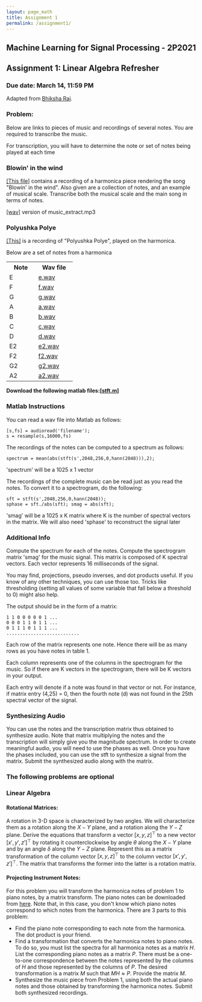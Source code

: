 ```yaml
---
layout: page_math
title: Assignment 1
permalink: /assignment1/
---
```


## Machine Learning for Signal Processing - 2P2021

## Assignment 1: Linear Algebra Refresher

### Due date: March 14, 11:59 PM

Adapted from [Bhiksha Raj](http://mlsp.cs.cmu.edu/people/bhiksha/index.php).

###  Problem: 

Below are links to pieces of music and recordings of several notes. You are required to transcribe the music. 

For transcription, you will have to determine the note or set of notes being played at each time 

### Blowin' in the wind 
[\[This file\]][data] contains a recording of a harmonica piece rendering the song "Blowin' in the wind". Also given are a collection of notes, and an example of musical scale. Transcribe both the musical scale and the main song in terms of notes.

[data]: {{site.url}}a1/MLSP_HW1_data.tgz

[\[wav\]][wav] version of music_extract.mp3

[wav]: {{site.url}}a1/music_extract.wav

### Polyushka Polye
[\[This\]][polye] is a recording of "Polyushka Polye", played on the harmonica. 

[polye]: {{site.url}}a1/polyushka.wav

Below are a set of notes from a harmonica 

<table  >
<col style="vertical-align: top; text-align: left;" width="35%" />
<col style="vertical-align: top; text-align: left;" width="45%" />
<tr>
<th> Note </th>
<th> Wav file </th>
</tr>

<tr>
<td> E</td>
<td> <a href="{{site.url}}a1/e.wav"> e.wav </a></td>
</tr>

<tr>
<td> F</td>
<td> <a href="{{site.url}}a1/f.wav"> f.wav </a></td>
</tr>

<tr>
<td> G</td>
<td> <a href="{{site.url}}a1/g.wav"> g.wav </a></td>
</tr>

<tr>
<td> A</td>
<td> <a href="{{site.url}}a1/a.wav"> a.wav </a></td>
</tr>

<tr>
<td> B</td>
<td> <a href="{{site.url}}a1/b.wav"> b.wav </a></td>
</tr>

<tr>
<td> C</td>
<td> <a href="{{site.url}}a1/c.wav"> c.wav </a></td>
</tr>

<tr>
<td> D</td>
<td> <a href="{{site.url}}a1/d.wav"> d.wav </a></td>
</tr>

<tr>
<td> E2</td>
<td> <a href="{{site.url}}a1/e2.wav"> e2.wav </a></td>
</tr>

<tr>
<td> F2</td>
<td> <a href="{{site.url}}a1/f2.wav"> f2.wav </a></td>
</tr>

<tr>
<td> G2</td>
<td> <a href="{{site.url}}a1/g2.wav"> g2.wav </a></td>
</tr>

<tr>
<td> A2</td>
<td> <a href="{{site.url}}a1/a2.wav"> a2.wav </a></td>
</tr>

</table>

**Download the following matlab files:[\[stft.m\]]({{site.url}}a1/stft.m)**

<h3>Matlab Instructions</h3>

You can read a wav file into Matlab as follows: 

	[s,fs] = audioread('filename');
	s = resample(s,16000,fs)

The recordings of the notes can be computed to a spectrum as follows: 
  
	spectrum = mean(abs(stft(s',2048,256,0,hann(2048))),2); 

'spectrum' will be a 1025 x 1 vector

  The recordings of the complete music can be read just as you read the notes. To convert it to a spectrogram, do the following:
   
	sft = stft(s',2048,256,0,hann(2048)); 
	sphase = sft./abs(sft); smag = abs(sft); 
  
  'smag' will be a 1025 x K matrix where K is the number of spectral vectors in the matrix. We will also need 'sphase' to reconstruct the signal later 

<h3>Additional Info</h3>

 Compute the spectrum for each of the notes. Compute the spectrogram matrix 'smag' for the music signal. This matrix is composed of K spectral vectors. Each vector represents 16 milliseconds of the signal. 
 
You may find, projections, pseudo inverses, and dot products useful. If you know of any other techniques, you can use those too. Tricks like thresholding (setting all values of some variable that fall below a threshold to 0) might also help. 

The output should be in the form of a matrix: 

	1 1 0 0 0 0 0 1 ...
	0 0 0 1 1 0 1 1 ...
	0 1 1 1 0 1 1 1 ...
	...........................

Each row of the matrix represents one note. Hence there will be as many rows as you have notes in table 1. 

Each column represents one of the columns in the spectrogram for the music. So if there are K vectors in the spectrogram, there will be K vectors in your output. 

Each entry will denote if a note was found in that vector or not. For instance, if matrix entry (4,25) = 0, then the fourth note (d) was not found in the 25th spectral vector of the signal. 

<h3>Synthesizing Audio</h3>

You can use the notes and the transcription matrix thus obtained to synthesize audio. Note that matrix multiplying the notes and the transcription will simply give you the magnitude spectrum. In order to create meaningful audio, you will need to use the phases as well. Once you have the phases included, you can use the stft to synthesize a signal from the matrix. Submit the synthesized audio along with the matrix. 

### The following problems are optional

<h3>Linear Algebra</h3>
  
<!-- Let's warm up with a simple problem.  -->

<h4><b>Rotational Matrices:</b></h4>
  
A rotation in 3-D space is characterized by two angles. We will characterize them as a rotation along the $X-Y$ plane, and a rotation along the $Y-Z$ plane. Derive the equations that transform a vector $[x, y, z]^\top$ to a new vector $[x', y', z']^\top$ by rotating it counterclockwise by angle $\theta$ along the $X-Y$ plane and by an angle $\delta$ along the $Y-Z$ plane. Represent this as a matrix transformation of the column vector $[x, y, z]^\top$ to the column vector $[x', y', z']^\top$. The matrix that transforms the former into the latter is a rotation matrix.

#### Projecting Instrument Notes:
  
For this problem you will transform the harmonica notes of problem 1 to piano notes, by a matrix transform. The piano notes can be downloaded from [here]({{site.url}}a1/pianonotes.tar.gz). Note that, in this case, you don't know which piano notes correspond to which notes from the harmonica. There are 3 parts to this problem: 

- Find the piano note corresponding to each note from the harmonica. The dot product is your friend.
- Find a transformation that converts the harmonica notes to piano notes. To do so, you must list the spectra for all harmonica notes as a matrix $H$. List the corresponding piano notes as a matrix $P$. There must be a one-to-one correspondence between the notes represented by the columns of $H$ and those represented by the columns of $P$. The desired transformation is a matrix $M$ such that $MH \approx P$. Provide the matrix $M$.
- Synthesize the music piece from Problem 1, using both the actual piano notes and those obtained by transforming the harmonica notes. Submit both synthesized recordings.


<!--### Linear Algebra II

 <p><b>The following matrix transforms 4-dimensional vectors into 3-dimensional ones:  </b></p>
 &nbsp;
\[
A = \begin{bmatrix}
    1 & 2 & 3 & 4 \\
    3 & 4 & 5 & 7 \\
    5 & 7 & 9 & 11
    \end{bmatrix}
\]


<ul><b>
  <li>A 4x1 vector $v$ of length 4 is transformed by $A$ as $u = Av$. What is the longest that $u$ can be? What is the shortest length of $u$? </li>
  <li>  The &ldquo;Restricted Isometry Property&rdquo; (RIP) constant of a matrix characterizes the change in length of vectors transformed by sub-matrices of the matrix. For our matrix $A$, let $A_s$ be a matrix formed of any $s$ columns of $A$. If $A$ is $M \times N$, $A_s$ will be $M\times s$. We can form $A_s$ in $^NC_s$ ways from the $N$ columns of $A$ (we assume that the order of vectors in $A_s$ is immaterial). Let $w$ be an $s \times 1$ vector of length 1. Let $l_{max}$ be the longest vector that one can obtain by transforming $w$ by <i>any</i> $A_s$. Let $l_{min}$ be the shortest vector obtained by transforming $w$ by any $A_s$. The RIP-$s$ constant $\delta_s$ of the matrix $A$ is defined as:<br>
\[
\delta_s = \frac{l_{max} - l_{min}}{l_{max} + l_{min}}
\]
What is $\delta_2$ (<i>i.e.</i> $\delta_s$ for $s = 2$) for the matrix $A$ given above?  Hint: You must consider all $^4C_2$ possible values for $A_s$.
</li></b>
</ul> -->


<!--### Linear&nbsp Algebra III

In this problem we will use basic linear algebraic operations to "invert" a photograph and recover the 3-D coordinates of the scene.

Images taken by conventional cameras are in two dimensions, but they are records of a three dimensional world.  When a camera takes an picture,  the camera is seeing the scene as if it were painted on a 2-dimensional window. The X,Y location of a feature on the image gives you no indication of the distance of that location from the camera itself. The recorded image is also affected by perspective. To understand this consider what happens when a real-world location $P_r = (X_r, Y_r, Z_r)$ is recorded by a camera.

 Figure XXX illustrates how an image is recorded by the camera.  Rays of light from $P_r$ travels into the &ldquo;eye&rdquo; of the camera in a straight line (we are making the simplifying assumption of a pinhole camera here). The point where all the rays converge ($O$ in the picture) is called the &ldquo;principal point&rdquo; of the camera. The rectangluar section $R$ through which the ray passes is the &ldquo;image plane&rdquo; for the camera.  The camera effectively records all pictures as if they were painted on this image plane.  The location $P_r = (X_r, Y_r, Z_r)$ is captured as the location $P_i = (X_i, Y_i, Z_i)$, which is the $X,Y$ location on the image plane where the ray from $P_r$ to $O$ intersects it.

<p><b>N.B:</b> In reality, the actual pixel position recorded is $P_c = (X_c, Y_c)$, where $X_c = s_x X_i + \epsilon_x,~Y_c = s_y, Y_i + \epsilon_y$, where $s_x$ and $s_y$ are <i> scaling factors</i> that scale the image plane down onto to actual pixel locations on the final, captured image. The two scaling factors are not equal, because the image may be differently scaled in the $X$ and $Y$ directions (<i>e.g.</i> the camera may have a different number of pixels per inch in the X and Y directions).  $\epsilon_x$ and $\epsilon_y$ are quantization error.  For the purpose of this homework we will ignore this aspect and assume that the pixel positions <i>are</i> the $X,Y$ coordinates of the image plane, <i>i.e.</i> $P_c = P_i$.

<p><b>The problem, then, is to figure out real-world 3-D coordinates of $P_r$ translate to the $X,Y$ coordinate $P_i$ on the image plane. A secondary problem is to figure out how to <i>recover</i> real-world 3-D co-ordinates from one or more camera images.</b>

<p><b> For this homework problem we will make some additional simplifying assumptions. We will also assume that the principal point of the camera is <i>centralized</i>,  <i>i.e.</i> it is located exactly behind the center of the image plane. Effectively, we are assuming that the rays converge at a point that on the normal drawn from the centre of the image.  We will treat this principal point as the <i>origin</i>, <i>i.e.</i> the $(0,0,0)$ point of the <i>camera coordinate system</i>. This is the point with respect to which all $X,Y,Z$ coordinate values are obtained from the perspective of the camera.  In order to indicate that we are talking of the <i>Camera Coordinates</i> we will use a superscript $c$, such that the actual real-life location, specified in camera coordinates, is represented as $P^c_r = (X^c_r, Y^c_r, Z^c_r)$, and the image-plane coordinates are represented as $P^c_i = (X^c_i, Y^c_i, Z^c_i)$.  We will refer to $Z^c_i$ as $f$, that is, $f = Z^c_i$ is the <i>focal length</i> of the camera.</b>


<p> <b>Having set our notation, let us consider the relation between the camera-system coordinates of $P^c_r$ and its image  $P^c_i$.  Note that $P^c_r$ and $P^c_i$ are on a straight line. Moreover, since we have set the principal point through which the line passes to be the origin, we get the the following relationships:</b>
\[
1.~~~~~~~~~~~~~~~~~~\frac{X^c_r}{X^c_i} ~~=~~ \frac{Y^c_r}{Y^c_i} ~~=~~ \frac{Z^c_r}{f}
\]
<p><b>or alternately</b>
\[\begin{array}{ll}
2.~~~~~~~~~~~~~~~~~~X^c_i = f\frac{X^c_r}{Z^c_r} \\
~~~~~~~~~~~~~~~~~~~~Y^c_i = f\frac{Y^c_r}{Z^c_r}
\end{array}\]

<p> <b>The above equation is entirely in terms of <i> Camera </i> coordinates. A camera is a mobile object and the relationship of camera's view to the arrangement of objects in the real world can change as you move and rotate the camera. In order to account for this, we must also establish <i>world coordinates</i> -- a fixed coordinate system with respect to which the objects in the 3-D world may be described. This comprises a specified <i>origin</i> and <i> axes</i> in the real-world, with respect to which all objects, <i>including the camera's principal point</i> can be assigned coordinates. This is particularly important if we want to take pictures with multiple cameras and &ldquo;register&rdquo; them, so that we can find correspondences and attempt to rebuilt a 3-D world from camera snapshots.</b>

<p><b> Let $Q$ be the origin of the world coordinates as in the figure below, and let $O = (X_0, Y_0, Z_0)$ be the location of the camera's principal point, <i>i.e.</i> the orgin of the camera coordinates. The relationship between the camera's coordinate system, and the world coordinate system can be defined through a rotation $R$ and a translation,  the fact that not only is the camera's origin shifted with respect to the world-coordinate origin, but the cameras axes are also rotated with respect to the axes of the world coordinates. Thus, the relationship between the world-coordinate representation of a point $P^w,~~P^w = (X^w, Y^w, Z^w)$, and the camera-coordinate representation of the real-world location $P^c_r = (X^c_r, Y^c_r, Z^c_r)$ of the same point is:</b>
\[
3.~~~~~~~~~~~~~\begin{bmatrix}X^c_r \\ Y^c_r \\ Z^c_r\end{bmatrix}
= R\begin{bmatrix}X^w \\ Y^w \\ Z^w\end{bmatrix} + \begin{bmatrix}X_0 \\ Y_0 \\ Z_0\end{bmatrix}
\]
<b><i>i.e.</i> it is obtained by rotating the axes through $R$ and translation to the origin $O$</b>.

<p><b>In order to establish the complete relationship between the world-coordinates of $P^w$ and the camera image-plane coordinates $P^c_i$, we only need to know the world-coordinates of the principal point of the camera, $X_0, Y_0, Z_0$, the rotation matrix $R$, and the focal length $f$.</b>

<p><b>Although the rotation matrix $R$ has 9 components, they are represented by only two variables: the two angles of rotation. In addition to these, the world-coordinates of the camera principal point, $X_0, Y_0, Z_0$, and the focal length $f$, together completely specify the relationship between the world coordinates $P^w$ of a point and the camera-coordinates of its image $P^c_i$ on the image plane.</b>

<p><b> We will, however, attempt to derive a smaller set of numbers that can nevertheless be used to derive image-plane coordinates from world coordinates.</b>

<p><b> Writing out the individual elements of the rotation matrix $R$ as $r_{ij}$, and combining Equations 2 and 3, the relationship between the world coordinates of $P^w$ and the camera-image-plane representation $P^c_i = (X^c_i, Y^c_i, f)$ of the point is:</b>
\[
\frac{X^c_i}{Y^c_i} = \frac{r_{11}X^w + r_{12}Y^w + r_{13}Z^w + X_0} {r_{21}X^w + r_{22}Y^w + r_{23}Z^w + Y_0}
\]
<p><b>or, alternately:</b>
\[
4.~~~~~~~~~~~~~{X^c_i}(r_{21}X^w + r_{22}Y^w + r_{23}Z^w + Y_0) =
{Y^c_i}(r_{11}X^w + r_{12}Y^w + r_{13}Z^w + X_0)
\]
<p><b>This implies that knowing $r_{11}, r_{12}, r_{13}, r_{21}, r_{22}, r_{23}, X_0$ and $Y_0$ gives us a relationship that specifies a relationship between $X^c_i$ and $Y^c_i$. Recall that $R$ is an orthogonal matrix, therefore knowing the first two rows of $R$ (namely the terms in Equation 4) specifies the third row to within a factor of $\pm 1$, and thereby specifies the $R$ matrix almost fully.</b>

<p><b>Problem:&nbsp</b>
<ul>
<li> <b> Given the world-cordinates of a set of $N$ points, $P^w_i = (X^w_i, Y^w_i, Z^w_i),~~i=1\cdots N$, $N>7$, and their corresponding camera image plane coordinates $P^c_{i,j} = (X^c_{i,1},Y^c_{i,1}),~~i=1\cdots N$, show how $r_{11}\cdots r_{23}$ and $X_0$ can be recovered. Assume $Y_0 = 1$.</b>
<li> <b> You are given the camera image plane coordinates $P^c_{i,j} = (X^c_{i,1},Y^c_{i,1}),~~i=1\cdots N$ of $N$ points. You are also given the vector difference $P^w_i - P^w_{j}$ for $K$ $(i,j)$ pairs, $K>7$, show how $r_{11}\cdots r_{23}$ and $X_0$ can be recovered. Once again assume $Y_0 = 1$.</b>
</ul>


<h3>Due&nbsp Date</h3>
<p><b>The assignment is due at the beginning of class on September 26th. The assignment is worth 15 points. Each day of delay thereafter will automatically deduct 0.5 points from your score.</b></p>

<p><b>Solutions may be emailed to James Ding or Varun Gupta, and must be cc-ed to Bhiksha. The message must have the subject line "MLSP assignment 1". It should include a report (1 page or longer) of what you did, and the resulting matrix as well as the synthesized audio. </b></p> -->

<!-- </div> -->

